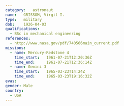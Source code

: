 ```yaml
---
category:	astronaut
name:	GRISSOM, Virgil I.
type:	military
dob:	1926-04-03
qualifications:
  - BSc in mechanical engineering
references:
  - http://www.nasa.gov/pdf/740566main_current.pdf
missions:
  - name: Mercury-Redstone 4
    time_start:   1961-07-21T12:20:36Z
    time_end:     1961-07-21T12:36:14Z
  - name: Gemini 3
    time_start:   1965-03-23T14:24Z
    time_end:     1965-03-23T19:16:32Z
evas:
gender:	Male
country:
  - USA
---
```

